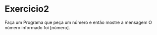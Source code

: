 # Exercicio2
Faça um Programa que peça um número e então mostre a mensagem O número informado foi [número].
